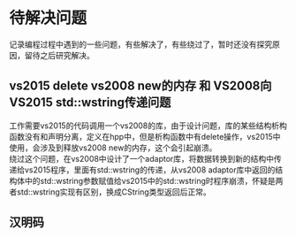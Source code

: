 # 待解决问题

记录编程过程中遇到的一些问题，有些解决了，有些绕过了，暂时还没有探究原因，留待之后研究解决。

## vs2015 delete vs2008 new的内存 和 VS2008向VS2015 std::wstring传递问题

工作需要vs2015的代码调用一个vs2008的库，由于设计问题，库的某些结构析构函数没有和声明分离，定义在hpp中，但是析构函数中有delete操作，vs2015中使用，会涉及到释放vs2008 new的内存，这个会引起崩溃。  
绕过这个问题，在vs2008中设计了一个adaptor库，将数据转换到新的结构中传递给vs2015程序，里面有std::wstring的传递，从vs2008 adaptor库中返回的结构体中的std::wstring参数赋值给vs2015中的std::wstring时程序崩溃，怀疑是两者std::wstring实现有区别，换成CString类型返回后正常。

## 汉明码